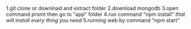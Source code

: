 1.git clone or download and extract folder
2.download mongodb
3.open command promt then go to "app" folder
4.run command "npm install" *that will install every thing you need*
5.running web by command "npm start"
